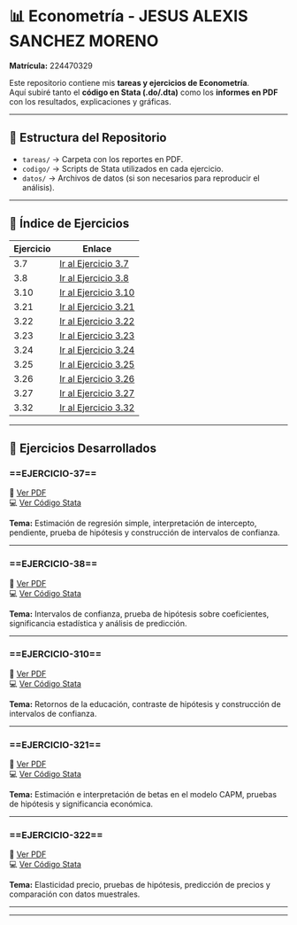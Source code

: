 # 📊 Econometría - JESUS ALEXIS SANCHEZ MORENO  
**Matrícula:** 224470329  

Este repositorio contiene mis **tareas y ejercicios de Econometría**.  
Aquí subiré tanto el **código en Stata (.do/.dta)** como los **informes en PDF** con los resultados, explicaciones y gráficas.  

---

## 📂 Estructura del Repositorio
- `tareas/` → Carpeta con los reportes en PDF.  
- `codigo/` → Scripts de Stata utilizados en cada ejercicio.  
- `datos/` → Archivos de datos (si son necesarios para reproducir el análisis).  

---

## 📑 Índice de Ejercicios

| Ejercicio | Enlace                                 |
| --------- | -------------------------------------- |
| 3.7       | [Ir al Ejercicio 3.7](#ejercicio-37)   |
| 3.8       | [Ir al Ejercicio 3.8](#ejercicio-38)   |
| 3.10      | [Ir al Ejercicio 3.10](#ejercicio-310) |
| 3.21      | [Ir al Ejercicio 3.21](#ejercicio-321) |
| 3.22      | [Ir al Ejercicio 3.22](#ejercicio-322) |
| 3.23      | [Ir al Ejercicio 3.23](#ejercicio-323) |
| 3.24      | [Ir al Ejercicio 3.24](#ejercicio-324) |
| 3.25      | [Ir al Ejercicio 3.25](#ejercicio-325) |
| 3.26      | [Ir al Ejercicio 3.26](#ejercicio-326) |
| 3.27      | [Ir al Ejercicio 3.27](#ejercicio-327) |
| 3.32      | [Ir al Ejercicio 3.32](#ejercicio-332) |

---

## 📘 Ejercicios Desarrollados  

### ==EJERCICIO-37==  
📄 [Ver PDF](tareas/tarea2.pdf)  
💻 [Ver Código Stata](codigo/tarea2.do)  

**Tema:** Estimación de regresión simple, interpretación de intercepto, pendiente, prueba de hipótesis y construcción de intervalos de confianza.  

---

### ==EJERCICIO-38==  
📄 [Ver PDF](tareas/tarea2.pdf)  
💻 [Ver Código Stata](codigo/tarea2.do)  

**Tema:** Intervalos de confianza, prueba de hipótesis sobre coeficientes, significancia estadística y análisis de predicción.  

---

### ==EJERCICIO-310==  
📄 [Ver PDF](tareas/tarea2.pdf)  
💻 [Ver Código Stata](codigo/tarea2.do)  

**Tema:** Retornos de la educación, contraste de hipótesis y construcción de intervalos de confianza.  

---

### ==EJERCICIO-321==  
📄 [Ver PDF](tareas/tarea2.pdf)  
💻 [Ver Código Stata](codigo/tarea2.do)  

**Tema:** Estimación e interpretación de betas en el modelo CAPM, pruebas de hipótesis y significancia económica.  

---

### ==EJERCICIO-322==  
📄 [Ver PDF](tareas/tarea2.pdf)  
💻 [Ver Código Stata](codigo/tarea2.do)  

**Tema:** Elasticidad precio, pruebas de hipótesis, predicción de precios y comparación con datos muestrales.  

---


---

